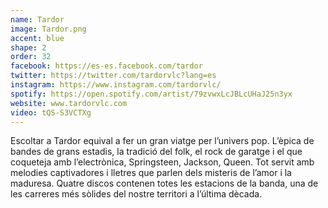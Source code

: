 ```yaml
---
name: Tardor
image: Tardor.png
accent: blue
shape: 2
order: 32
facebook: https://es-es.facebook.com/tardor
twitter: https://twitter.com/tardorvlc?lang=es
instagram: https://www.instagram.com/tardorvlc/
spotify: https://open.spotify.com/artist/79zvwxLcJBLcUHaJ25n3yx
website: www.tardorvlc.com
video: tQS-S3VCTXg
---
```


Escoltar a Tardor equival a fer un gran viatge per l’univers pop. L’èpica de bandes de grans estadis, la tradició del folk, el rock de garatge i el que coqueteja amb l’electrònica, Springsteen, Jackson, Queen. Tot servit amb melodies captivadores i lletres que parlen dels misteris de l’amor i la maduresa. Quatre discos contenen totes les estacions de la banda, una de les carreres més sòlides del nostre territori a l’última dècada.
